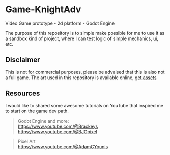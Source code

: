 # Game-KnightAdv
Video Game prototype - 2d platform - Godot Engine 


The purpose of this repository is to simple make possible for me to use it as a sandbox kind of project, where
I can test logic of simple mechanics, ui, etc.

## Disclaimer
This is not for commercial purposes, please be advaised that this is also not a full game. 
The art used in this repository is available online, [get assets](https://www.youtube.com/redirect?event=video_description&redir_token=QUFFLUhqbFduS3FXZGduSEZveVh1WUFENVNyWDhfOHBpd3xBQ3Jtc0trVUFfR2dpSVloYk9oNzZhei1pVDRrRG9GMjVVWnFzOHFoNVFwcWN2Vm9aMmhhLUY0Ty03WlpXdlMxX0ZPVHh1dmtZYTljNXM0d09OYzRHdGJFNl9ndktqOUVEVUg0M3NPdUhvdjA2VjlpUjc1SnJCbw&q=https%3A%2F%2Fbrackeysgames.itch.io%2Fbrackeys-platformer-bundle&v=LOhfqjmasi0)


## Resources
I would like to shared some awesome tutorials on YouTube that inspired me to start on the game dev path.

> Godot Engine and more:
> <br>https://www.youtube.com/@Brackeys
> <br>https://www.youtube.com/@BJGpixel

> Pixel Art
> <br>https://www.youtube.com/@AdamCYounis
